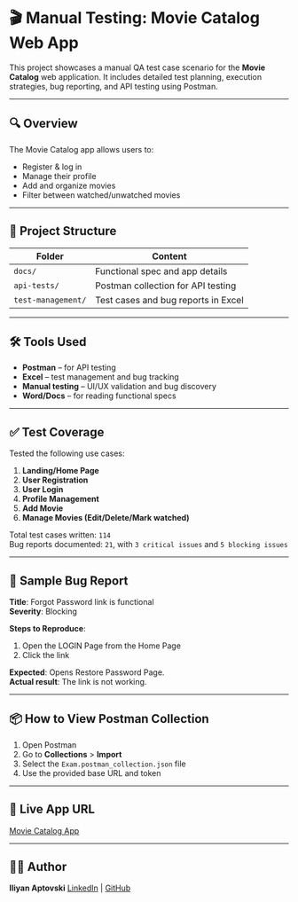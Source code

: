 # 🎬 Manual Testing: Movie Catalog Web App

This project showcases a manual QA test case scenario for the **Movie Catalog** web application. It includes detailed test planning, execution strategies, bug reporting, and API testing using Postman.

---

## 🔍 Overview

The Movie Catalog app allows users to:
- Register & log in
- Manage their profile
- Add and organize movies
- Filter between watched/unwatched movies

---

## 📁 Project Structure

| Folder | Content |
|--------|---------|
| `docs/` | Functional spec and app details |
| `api-tests/` | Postman collection for API testing |
| `test-management/` | Test cases and bug reports in Excel |

---

## 🛠 Tools Used

- **Postman** – for API testing
- **Excel** – test management and bug tracking
- **Manual testing** – UI/UX validation and bug discovery
- **Word/Docs** – for reading functional specs

---

## ✅ Test Coverage

Tested the following use cases:
1. **Landing/Home Page**
2. **User Registration**
3. **User Login**
4. **Profile Management**
5. **Add Movie**
6. **Manage Movies (Edit/Delete/Mark watched)**

Total test cases written: `114`  
Bug reports documented: `21`, with `3 critical issues` and `5 blocking issues`

---

## 🐞 Sample Bug Report

**Title**: Forgot Password link is functional  
**Severity**: Blocking  

**Steps to Reproduce**:
1. Open the LOGIN Page from the Home Page  
2. Click the link  

**Expected**: Opens Restore Password Page.  
**Actual result**: The link is not working.


---

## 📦 How to View Postman Collection

1. Open Postman
2. Go to **Collections** > **Import**
3. Select the `Exam.postman_collection.json` file
4. Use the provided base URL and token

---

## 🔗 Live App URL

<a href="https://d24hkho2ozf732.cloudfront.net/" target="_blank">Movie Catalog App</a>

---

## 👩‍💻 Author

**Iliyan Aptovski** 
<a href="https://www.linkedin.com/in/iliyan-aptovski-216224350/" target="_blank">LinkedIn</a> |
<a href="https://github.com/IliyanAptovski" target="_blank">GitHub</a>

